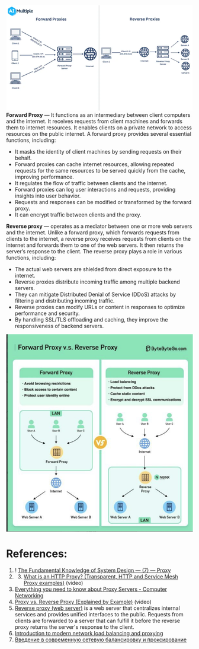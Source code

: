 ![Pasted image 20230826021112](../../../_Attachments/Pasted%20image%2020230826021112.png)
**Forward Proxy** — It functions as an intermediary between client computers and the internet. It receives requests from client machines and forwards them to internet resources. It enables clients on a private network to access resources on the public internet. A forward proxy provides several essential functions, including:

- It masks the identity of client machines by sending requests on their behalf.
- Forward proxies can cache internet resources, allowing repeated requests for the same resources to be served quickly from the cache, improving performance.
- It regulates the flow of traffic between clients and the internet.
- Forward proxies can log user interactions and requests, providing insights into user behavior.
- Requests and responses can be modified or transformed by the forward proxy.
- It can encrypt traffic between clients and the proxy.

**Reverse proxy** — operates as a mediator between one or more web servers and the internet. Unlike a forward proxy, which forwards requests from clients to the internet, a reverse proxy receives requests from clients on the internet and forwards them to one of the web servers. It then returns the server’s response to the client. The reverse proxy plays a role in various functions, including:

- The actual web servers are shielded from direct exposure to the internet.
- Reverse proxies distribute incoming traffic among multiple backend servers.
- They can mitigate Distributed Denial of Service (DDoS) attacks by filtering and distributing incoming traffic.
- Reverse proxies can modify URLs or content in responses to optimize performance and security.
- By handling SSL/TLS offloading and caching, they improve the responsiveness of backend servers.

![](../../../_Attachments/Pasted%20image%2020240104090208.png)
# References:

1. ! [The Fundamental Knowledge of System Design — (7) — Proxy](https://interviewnoodle.com/the-fundamental-knowledge-of-system-design-7-c98f76de5e8f)
2. 3. [What is an HTTP Proxy? (Transparent, HTTP and Service Mesh Proxy examples)](https://www.youtube.com/watch?v=x4E4mbobGEc&list=PLQnljOFTspQXOkIpdwjsMlVqkIffdqZ2K&index=46) (video)
4. [Everything you need to know about Proxy Servers - Computer Networking](https://levelup.gitconnected.com/everything-you-need-to-know-about-proxy-servers-computer-networking-50f22cd6986a)
5. [Proxy vs. Reverse Proxy (Explained by Example)](https://www.youtube.com/watch?v=ozhe__GdWC8&list=PLQnljOFTspQXOkIpdwjsMlVqkIffdqZ2K&index=79) (video)
6. [Reverse proxy (web server)](https://github.com/donnemartin/system-design-primer#reverse-proxy-web-server) is a web server that centralizes internal services and provides unified interfaces to the public. Requests from clients are forwarded to a server that can fulfill it before the reverse proxy returns the server's response to the client.
7. [Introduction to modern network load balancing and proxying](https://blog.envoyproxy.io/introduction-to-modern-network-load-balancing-and-proxying-a57f6ff80236)
8. [Введение в современную сетевую балансировку и проксирование](https://habr.com/ru/companies/vk/articles/347026/)